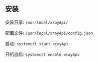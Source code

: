 ## 安装

安装目录: `/usr/local/xrayApi/`

配置文件: `/usr/local/xrayApi/config.json`

启动: `systemctl start xrayApi`

开机自启: `systemctl enable xrayApi`
